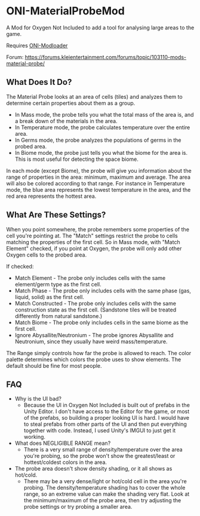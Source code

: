# ONI-MaterialProbeMod

A Mod for Oxygen Not Included to add a tool for analysing large areas to the game.

Requires [ONI-Modloader](https://github.com/javisar/ONI-Modloader)

Forum: https://forums.kleientertainment.com/forums/topic/103110-mods-material-probe/

## What Does It Do?

The Material Probe looks at an area of cells (tiles) and analyzes them to determine certain properties about them as a group.

 - In Mass mode, the probe tells you what the total mass of the area is, and a break down of the materials in the area.
 - In Temperature mode, the probe calculates temperature over the entire area.
 - In Germs mode, the probe analyzes the populations of germs in the probed area.
 - In Biome mode, the probe just tells you what the biome for the area is. This is most useful for detecting the space biome.

In each mode (except Biome), the probe will give you information about the range of properties in the area: minimum, maximum and average. The area will also be colored according to that range. For instance in Temperature mode, the blue area represents the lowest temperature in the area, and the red area represents the hottest area.

## What Are These Settings?

When you point somewhere, the probe remembers some properties of the cell you're pointing at. The "Match" settings restrict the probe to cells matching the properties of the first cell. So in Mass mode, with "Match Element" checked, if you point at Oxygen, the probe will only add other Oxygen cells to the probed area.

If checked:

 - Match Element - The probe only includes cells with the same element/germ type as the first cell.
 - Match Phase - The probe only includes cells with the same phase (gas, liquid, solid) as the first cell.
 - Match Constructed - The probe only includes cells with the same construction state as the first cell. (Sandstone tiles will be treated differently from natural sandstone.)
 - Match Biome - The probe only includes cells in the same biome as the first cell.
 - Ignore Abysallite/Neutronium - The probe ignores Abysallite and Neutronium, since they usually have weird mass/temperature.

The Range simply controls how far the probe is allowed to reach. The color palette determines which colors the probe uses to show elements. The default should be fine for most people.

## FAQ

 - Why is the UI bad?
   - Because the UI in Oxygen Not Included is built out of prefabs in the Unity Editor. I don't have access to the Editor for the game, or most of the prefabs, so building a proper looking UI is hard. I would have to steal prefabs from other parts of the UI and then put everything together with code. Instead, I used Unity's IMGUI to just get it working.
 - What does NEGLIGIBLE RANGE mean?
   - There is a very small range of density/temperature over the area you're probing, so the probe won't show the greatest/least or hottest/coldest colors in the area.
 - The probe area doesn't show density shading, or it all shows as hot/cold.
   - There may be a very dense/light or hot/cold cell in the area you're probing. The density/temperature shading has to cover the whole range, so an extreme value can make the shading very flat. Look at the minimum/maximum of the probe area, then try adjusting the probe settings or try probing a smaller area. 
